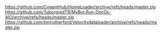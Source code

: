 https://github.com/CogentHub/HomeLoader/archive/refs/heads/master.zip
https://github.com/TuborgredTR/MyBot.Run-DocOc-AIO/archive/refs/heads/master.zip
https://github.com/jimjrutherford/Velocitydataloader/archive/refs/heads/master.zip
